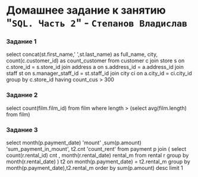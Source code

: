 # Домашнее задание к занятию "`SQL. Часть 2`" - `Степанов Владислав`

### Задание 1

select concat(st.first_name,' ',st.last_name) as full_name, city, count(c.customer_id) as count_customer
from customer c
join store s on c.store_id = s.store_id
join address a on s.address_id = a.address_id 
join staff st on s.manager_staff_id = st.staff_id
join city ci on a.city_id = ci.city_id
group by c.store_id
having count_cus > 300

### Задание 2  

select count(film.film_id)
from film
where length > (select avg(film.length) from film)

### Задание 3

select month(p.payment_date) 'mount' ,sum(p.amount) 'sum_payment_in_mount', t2.cnt 'count_rent'
from payment p
join (
select count(r.rental_id) cnt , month(r.rental_date) rental_m
from rental r
group by month(r.rental_date)
) t2 on month(p.payment_date) = t2.rental_m
group by month(p.payment_date),t2.rental_m
order by sum(p.amount) desc
limit 1
